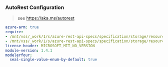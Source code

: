 ### AutoRest Configuration

> see https://aka.ms/autorest

``` yaml
azure-arm: true
require:
- /mnt/vss/_work/1/s/azure-rest-api-specs/specification/storage/resource-manager/readme.md
- /mnt/vss/_work/1/s/azure-rest-api-specs/specification/storage/resource-manager/readme.go.md
license-header: MICROSOFT_MIT_NO_VERSION
module-version: 1.4.1
modelerfour:
  seal-single-value-enum-by-default: true
```
